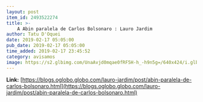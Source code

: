 ```yaml
---
layout: post
item_id: 2493522274
title: >-
    A Abin paralela de Carlos Bolsonaro : Lauro Jardim
author: Tatu D'Oquei
date: 2019-02-17 05:05:00
pub_date: 2019-02-17 05:05:00
time_added: 2019-02-17 23:45:52
category: avisamos
image: https://s2.glbimg.com/UnaAvjd0mqae0fRF5H-h_-h9n5g=/640x424/i.glbimg.com/og/ig/infoglobo1/f/original/2019/02/15/80663583_brasil_-_brasilia_df_-_16-01-2019_-_o_filho_do_presidente_vereador_carlos_bolsonaro_che.jpg
---
```


**Link:** [https://blogs.oglobo.globo.com/lauro-jardim/post/abin-paralela-de-carlos-bolsonaro.html](https://blogs.oglobo.globo.com/lauro-jardim/post/abin-paralela-de-carlos-bolsonaro.html)

